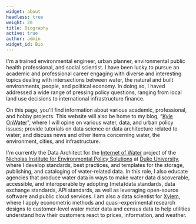 ```yaml
---
widget: about
headless: true
weight: 20
title: Biography
active: true
author: admin
widget_id: Bio
---
```

<!--StartFragment-->

I'm a trained environmental engineer, urban planner, environmental public health professional, and social scientist. I have been lucky to pursue an academic and professional career engaging with diverse and interesting topics dealing with intersections between water, the natural and built environments, people, and political economy. In doing so, I haved addressed a wide range of pressing policy questions, ranging from local land use decisions to international infrastructure finance.

On this page, you'll find information about various academic, professional, and hobby projects. This website will also be home to my blog, “[Kyle OnWater](https://www.kyleonda.com/post/)", where I will opine on various water, data, and urban policy issues; provide tutorials on data science or data architecture related to water; and discuss news and other items concerning water, the environment, cities, and infrastructure.

I'm currently the Data Architect for the [Internet of Water](https://internetofwater.org) project of the [Nicholas Institute for Environmental Policy Solutions](https://nicholasinstitute.duke.edu) at [Duke University](https://duke.edu), where I develop standards, best practices, and templates for the storage, publishing, and cataloging of water-related data. In this role, I also educate agencies that produce water data in ways to make water data discoverable, accessible, and interoperable by adopting (meta)data standards, data exchange standards, API standards, as well as leveraging open-source software and public cloud services. I am also a data scientist for [Xylem](https://xylem.com), where I apply econometric methods and quasi-experimental research designs to customer-level water meter data and census data to help utilities understand how their customers react to prices, information, and weather.

<!--EndFragment-->